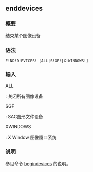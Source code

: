 ## enddevices 

### 概要

结束某个图像设备

### 语法

``` {.bash}
E!ND!D!EVICES! [ALL|S!GF!|X!WINDOWS!]
```

### 输入

ALL

:   关闭所有图像设备

SGF

:   SAC图形文件设备

XWINDOWS

:   X Window 图像窗口系统

### 说明

参见命令 [begindevices](/commands/begindevices.md) 的说明。
